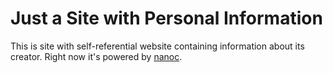 # Just a Site with Personal Information

This is site with self-referential website containing information
about its creator.  Right now it's powered by
[nanoc](http://nanoc.stoneship.org/).
